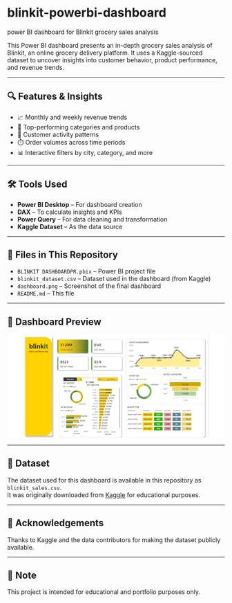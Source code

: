 # blinkit-powerbi-dashboard
power BI dashboard for Blinkit grocery sales analysis

This Power BI dashboard presents an in-depth  grocery sales analysis of Blinkit, an online grocery delivery platform. It uses a Kaggle-sourced dataset to uncover insights into customer behavior, product performance, and revenue trends.

---

## 🔍 Features & Insights

- 📈 Monthly and weekly revenue trends
- 🛒 Top-performing categories and products
- 👥 Customer activity patterns
- ⏱️ Order volumes across time periods
- 📊 Interactive filters by city, category, and more

---

## 🛠 Tools Used

- **Power BI Desktop** – For dashboard creation
- **DAX** – To calculate insights and KPIs
- **Power Query** – For data cleaning and transformation
- **Kaggle Dataset** – As the data source

---

## 📁 Files in This Repository

- `BLINKIT DASHBOARDPR.pbix` – Power BI project file
- `blinkit_dataset.csv` – Dataset used in the dashboard (from Kaggle)
- `dashboard.png` – Screenshot of the final dashboard
- `README.md` – This file

---

## 📸 Dashboard Preview

![Blinkit Dashboard](https://github.com/Chaitanyapriya-01/blinkit-powerbi-dashboard/blob/main/blinkit%20powerbi%20.png?raw=true)


---


## 📌 Dataset

The dataset used for this dashboard is available in this repository as `blinkit_sales.csv`.  
It was originally downloaded from [Kaggle](https://www.kaggle.com/) for educational purposes.


---

## 🙏 Acknowledgements

Thanks to Kaggle and the data contributors for making the dataset publicly available.

---

## 📌 Note

This project is intended for educational and portfolio purposes only.
